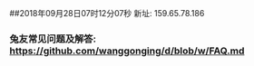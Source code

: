 ##2018年09月28日07时12分07秒 新址: 159.65.78.186
### 兔友常见问题及解答: https://github.com/wanggonging/d/blob/w/FAQ.md
